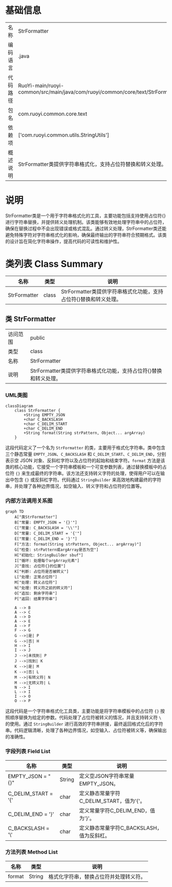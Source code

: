 # 基础信息

|      |      |
|------|------|
| 名称 | StrFormatter |
| 编码语言 | .java |
| 代码路径 | RuoYi-main/ruoyi-common/src/main/java/com/ruoyi/common/core/text/StrFormatter.java |
| 包名 | com.ruoyi.common.core.text |
| 依赖项 | ['com.ruoyi.common.utils.StringUtils'] |
| 概述说明 | StrFormatter类提供字符串格式化，支持占位符替换和转义处理。 |

# 说明

StrFormatter类是一个用于字符串格式化的工具，主要功能包括支持使用占位符{}进行字符串替换，并提供转义处理机制。该类能够有效地处理字符串中的占位符，确保在替换过程中不会出现错误或格式混乱。通过转义处理，StrFormatter类还能避免特殊字符对字符串格式化的影响，确保最终输出的字符串符合预期格式。该类的设计旨在简化字符串操作，提高代码的可读性和维护性。

# 类列表 Class Summary

| 名称   | 类型  | 说明 |
|-------|------|-------------|
| StrFormatter | class | StrFormatter类提供字符串格式化功能，支持占位符{}替换和转义处理。 |



## 类 StrFormatter

|      |      |
|------|------|
| 访问范围 | public |
| 类型 | class |
| 名称 | StrFormatter |
| 说明 | StrFormatter类提供字符串格式化功能，支持占位符{}替换和转义处理。 |


### UML类图

```mermaid
classDiagram
    class StrFormatter {
        +String EMPTY_JSON
        +char C_BACKSLASH
        +char C_DELIM_START
        +char C_DELIM_END
        +String format(String strPattern, Object... argArray)
    }
```

这段代码定义了一个名为 `StrFormatter` 的类，主要用于格式化字符串。类中包含三个静态常量 `EMPTY_JSON`、`C_BACKSLASH` 和 `C_DELIM_START`、`C_DELIM_END`，分别表示空 JSON 对象、反斜杠字符以及占位符的起始和结束字符。`format` 方法是该类的核心功能，它接受一个字符串模板和一个可变参数列表，通过替换模板中的占位符 `{}` 来生成最终的字符串。该方法还支持转义字符的处理，使得用户可以在输出中包含 `{}` 或反斜杠字符。代码通过 `StringBuilder` 来高效地构建最终的字符串，并处理了各种边界情况，如空输入、转义字符和占位符的位置等。


### 内部方法调用关系图

```mermaid
graph TD
    A["类StrFormatter"]
    B["常量: EMPTY_JSON = '{}'"]
    C["常量: C_BACKSLASH = '\\'"]
    D["常量: C_DELIM_START = '{'"]
    E["常量: C_DELIM_END = '}'"]
    F["方法: format(String strPattern, Object... argArray)"]
    G["检查: strPattern或argArray是否为空"]
    H["初始化: StringBuilder sbuf"]
    I["循环: 处理每个argArray元素"]
    J["查找: 占位符{}的位置"]
    K["判断: 占位符是否被转义"]
    L["处理: 正常占位符"]
    M["处理: 转义占位符"]
    N["处理: 转义符之前的转义符"]
    O["追加: 剩余字符串"]
    P["返回: 结果字符串"]

    A --> B
    A --> C
    A --> D
    A --> E
    A --> F
    F --> G
    G -->|是| P
    G -->|否| H
    H --> I
    I --> J
    J -->|未找到| P
    J -->|找到| K
    K -->|是| M
    K -->|否| L
    M -->|有转义符| N
    M -->|无转义符| L
    N --> I
    L --> I
    I --> O
    O --> P
```

这段代码是一个字符串格式化工具类，主要功能是将字符串模板中的占位符 `{}` 按照顺序替换为给定的参数。代码处理了占位符被转义的情况，并且支持转义符 `\` 的使用。通过 `StringBuilder` 进行高效的字符串拼接，最终返回格式化后的字符串。代码逻辑清晰，处理了各种边界情况，如空输入、占位符被转义等，确保输出的准确性。

### 字段列表 Field List

| 名称  | 类型  | 说明 |
|-------|-------|------|
| EMPTY_JSON = "{}" | String | 定义空JSON字符串常量EMPTY_JSON。 |
| C_DELIM_START = '{' | char | 定义静态常量字符C_DELIM_START，值为'{'。 |
| C_DELIM_END = '}' | char | 定义常量字符C_DELIM_END，值为'}'。 |
| C_BACKSLASH = '\\' | char | 定义静态常量字符C_BACKSLASH，值为反斜杠。 |

### 方法列表 Method List

| 名称  | 类型  | 说明 |
|-------|-------|------|
| format | String | 格式化字符串，替换占位符并处理转义符。 |




